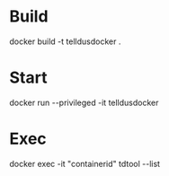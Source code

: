# Build

docker build -t telldusdocker .

# Start

docker run --privileged -it telldusdocker

# Exec

docker exec -it "containerid" tdtool --list

